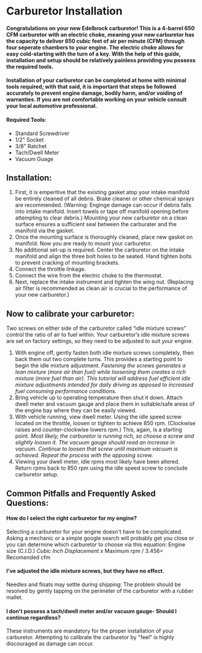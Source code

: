 # Carburetor Installation
   
#### Congratulations on your new Edelbrock carburetor! This is a 4-barrel 650 CFM carburetor with an electric choke, meaning your new carburetor has the capacity to deliver 650 cubic feet of air per minute (CFM) through four seperate chambers to your engine. The electric choke allows for easy cold-starting with the turn of a key. With the help of this guide, installation and setup should be relatively painless providing you possess the required tools. 
 #### Installation of your carburetor can be completed at home with minimal tools required; with that said, it is important that steps be followed accurately to prevent engine damage, bodily harm, and/or voiding of warranties. If you are not comfortable working on your vehicle consult your local automotive professional.  
#### Required Tools:
* Standard Screwdriver
* 1/2" Socket
* 3/8" Ratchet
* Tach/Dwell Meter
* Vacuum Guage
## Installation:
 1. First, it is emperitive that the existing gasket atop your intake manifold be entirely cleaned of all debris. Brake cleaner or other chemical sprays are recommended. (Warning: Enginge damage can occur if debris falls into intake manifold. Insert towels or tape off manifold opening before attempting to clear debris.) Mounting your new carburetor on a clean surface ensures a sufficient seal between the carburater and the manifold via the gasket.
 2. Once the mounting surface is thoroughly cleaned, place new gasket on manifold. Now you are ready to mount your carburetor.
 3. No additional set-up is required. Center the carburetor on the intake manifold and align the three bolt holes to be seated. Hand tighten bolts to prevent cracking of mounting brackets. 
 4. Connect the throttle linkage.
 5. Connect the wire from the electric choke to the thermostat.   
 6. Next, replace the intake instrument and tighten the wing nut. (Replacing air filter is recommended as clean air is crucial to the performance of your new carburetor.) 
## Now to calibrate your carburetor:
Two screws on either side of the carburetor called “idle mixture screws” control the ratio of air to fuel within.  Your carburetor’s idle mixture screws are set on factory settings, so they need to be adjusted to suit your engine. 
1. With engine off, gently fasten both idle mixture screws completely, then back them out two complete turns. This provides a starting point to begin the idle mixture adjustment. *Fastening the screws generates a lean mixture (more air than fuel) while loosening them creates a rich mixture (more fuel than air). This tutorial will address fuel efficient idle mixture adjustments intended for daily driving as apposed to increased fuel consuming performance conditions.* 
2. Bring vehicle up to operating temperature then shut it down. Attach dwell meter and vacuum gauge and place them in suitable/safe areas of the engine bay where they can be easily viewed. 
3. With vehicle running, view dwell meter. Using the idle speed screw located on the throttle, loosen or tighten to achieve 850 rpm. (Clockwise raises and counter-clockwise lowers rpm.) This, again, is a starting point.   *Most likely, the carburetor is running rich, so choose a screw and slightly loosen it. The vacuum gauge should read an increase in vacuum. Continue to loosen that screw until maximum vacuum is achieved. Repeat the process with the apposing screw.* 
4. Viewing your dwell meter, idle rpms most likely have been altered. Return rpms back to 850 rpm using the idle speed screw to conclude carburetor setup.  	
## Common Pitfalls and Frequently Asked Questions:
#### How do I select the right carburetor for my engine?
Selecting a carburetor for your engine doesn't have to be complicated. Asking a mechanic or a simple google search will probably get you close or you can determine which carburetor to choose via this equation: Engine size (C.I.D.) *Cubic Inch Displacement x* Maximum rpm / 3.456= Recomended cfm
#### I've adjusted the idle mixture screws, but they have no effect.
Needles and floats may settle during shipping: The problem should be resolved by gently tapping on the perimeter of the carburetor with a rubber mallet.
#### I don't possess a tach/dwell meter and/or vacuum gauge- Should I continue regardless?
 These instruments are mandatory for the proper installation of your carburetor. Attempting to calibrate the carburetor by "feel" is highly discouraged as damage can occur.
